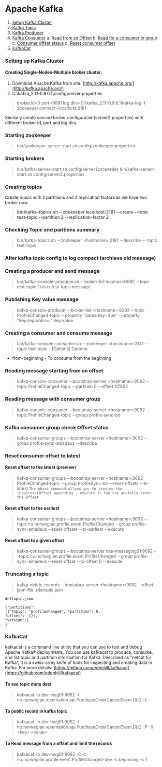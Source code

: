 

# Apache Kafka
1. [Setup Kafka Cluster](#Setup)
2. [Kafka Topic](#Topic)
3. [Kafka Producer](#Producer)
4. [Kafka Consumer](#Consumer)
		a. [Read from an Offset](#Offset)
		b. [Read for a consumer in group](#ConsumerGroup)
		c. [Consumer offset status](#ConsumerOffsetStatus)
		d. [Reset consumer offset](#ResetOffset)
5. [KafkaCat](#KafkaCat)
		
<a name="Setup"></a>
### Setting up Kafka Cluster
#### Creating Single-Nodes-Multiple broker cluster.
 1. Download Apache Kafka from site: [http://kafka.apache.org/](http://kafka.apache.org/)
 2. C:\kafka_2.11-0.9.0.1\config\server.properties
 
    

> broker.id=0
>     port=9091
>     log.dirs=C:\kafka_2.11-0.9.0.1\kafka-log-1
>     zookeeper.connect=localhost:2181

Similarly create second broker configuration(server2.properties) with different broker id, port and log dirs.

### Starting zookeeper 
> bin/zookeeper-server-start.sh config/zookeeper.properties
### Starting brokers
> bin/kafka-server-start.sh config/server1.properties
>  bin/kafka-server-start.sh config/server2.properties
<a name="Topic"></a>
### Creating topics
Create topics with 2 partitions and 2 replication factors as we have two broker now.
> **bin/kafka-topics.sh --zookeeper localhost:2181 --create --topic test-topic --partition 2 --replication-factor 2**

### Checking Topic and paritions summary

> bin/kafka-topics.sh --zookeeper \<hostname\>:2181 --describe -- topic test-topic
<a name="Alter kafka topic config"></a>
### Alter kafka topic config to log compact (archieve old message)


<a name="Producer"></a>
### Creating a producer and send message
> bin/kafka-console-producer.sh --broker-list locahost:9092 --topic test-topic
> This is test-topic message
### Publishing Key value message
>kafka-console-producer  --broker-list \<hostname\>:9092 --topic ProfileChanged-topic --property  "parse.key=true" --property "key.separator=:"
  >Key:value
<a name="Consumer"></a>
### Creating a consumer and consume message
> bin/kafka-console-consumer.sh --zookeeper \<hostname\>:2181 --topic test-topic - [Options]
> Options: 
 - from-beginning - To consume from the beginning 
<a name="Offset"></a>
 ### Reading message starting from an offset
>kafka-console-consumer --bootstrap-server \<hostname\>:9092 --topic ProfileChanged-topic  --partition 0 --offset 117954
<a name="ConsumerGroup"></a>
### Reading message with consumer group
>kafka-console-consumer --bootstrap-server \<hostname\>:9092 --topic ProfileChanged-topic --group profile-sync-bo
<a name="ConsumerOffsetStatus"></a>
### Kafka consumer group check  Offset status

>kafka-consumer-groups --bootstrap-server \<hostname\>:9092  --group profile-sync-amadeus --describe

<a name="ResetOffset"></a>
### Reset consumer offset  to latest
#### Reset offset to the latest (preview)
>kafka-consumer-groups --bootstrap-server \<hostname\>:9092 ProfileChanged-topic --group ProfileSync-bo --reset-offsets --to-latest
`The above command allows you to preview the (new)resetOffset appending --execute is the one acutally reset the offset`
#### Reset offset to the earliest
>kafka-consumer-groups --bootstrap-server \<hostname\>:9092 --topic no.norwegian.profile.event.ProfileChanged --group profile-sync-amadeus --reset-offsets --to-earliest --execute
#### Reset offset to a given offset
>kafka-consumer-groups --bootstrap-server nas-messaging01:9092 --topic no.norwegian.profile.event.ProfileChanged --group profile-sync-amadeus --reset-offset --to-offset 0 --execute

<a name="DeleteRecords"></a>
### Truncating a topic
> kafka-delete-records --bootstrap-server \<hostname\>:9092 --offset-json-file ./deltopic.json

~~~
deltopic.json

{"partitions":
[{"topic": "profilechanged", "partition": 0,
"offset": -1}],
"version":1
}
~~~
<a name="KafkaCat"></a>
### KafkaCat
kafkacat is a command line utility that you can use to test and debug Apache Kafka® deployments. You can use kafkacat to produce, consume, and list topic and partition information for Kafka. Described as "netcat for Kafka", it is a swiss-army knife of tools for inspecting and creating data in Kafka.
For more details: [https://github.com/edenhill/kafkacat](https://github.com/edenhill/kafkacat)
#### To see topic meta data
> kafkacat -b dev-msg01:9092 -t no.norwegian.reservation.api.PurchaseOrderCancelEvent.DLQ -L
#### To public record in kafka topic
> kafkacat -b dev-msg01:9092 -t no.norwegian.reservation.api.PurchaseOrderCancelEvent.DLQ -P -K: 
>\<key\>:\<value\>
#### To Read message from a offset and limit the records
 > kafkacat -b dev-msg01:9092 -C -t no.norwegian.profile.event.ProfileChanged-dev -o beginning -c 1
<!--stackedit_data:
eyJoaXN0b3J5IjpbMTg3OTA2Njg2NCwtMTMxMDU2MDY5OF19
-->